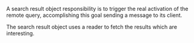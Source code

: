 A search result object responsibility is to trigger the real activation of the remote query, accomplishing this goal sending a message to its client.

The search result object uses a reader to fetch the results which are interesting.